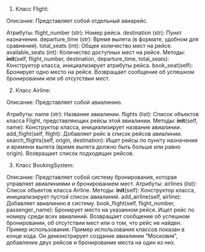 1. Класс Flight: 
 
Описание: Представляет собой отдельный авиарейс. 

Атрибуты: 
flight_number (str): Номер рейса. 
destination (str): Пункт назначения. 
departure_time (str): Время вылета (в формате, удобном для сравнения). 
total_seats (int): Общее количество мест на рейсе. 
available_seats (int): Количество доступных мест на рейсе. 
Методы: 
__init__(self, flight_number, destination, departure_time, total_seats): Конструктор класса, инициализирует атрибуты рейса. 
book_seat(self): Бронирует одно место на рейсе. Возвращает сообщение об успешном бронировании или об отсутствии мест. 

2. Класс Airline: 
 
Описание: Представляет собой авиалинию. 

Атрибуты: 
name (str): Название авиалинии. 
flights (list): Список объектов класса Flight, представляющих рейсы этой авиалинии. 
Методы: 
__init__(self, name): Конструктор класса, инициализирует название авиалинии. 
add_flight(self, flight): Добавляет рейс в список рейсов авиалинии. 
search_flights(self, origin, destination): Ищет рейсы по пункту назначения и времени вылета (время вылета должно быть больше или равно origin). Возвращает список подходящих рейсов. 

3. Класс BookingSystem: 
 
Описание: Представляет собой систему бронирования, которая управляет авиалиниями и бронированием мест. 
Атрибуты: 
airlines (list): Список объектов класса Airline. 
Методы: 
__init__(self): Конструктор класса, инициализирует пустой список авиалиний. 
add_airline(self, airline): Добавляет авиалинию в систему. 
book_flight(self, flight_number, passenger_name): Бронирует место на указанном рейсе. Ищет рейс по номеру среди всех авиалиний. Возвращает сообщение об успешном бронировании, об отсутствии мест или о том, что рейс не найден. 
Пример использования: 
Пример использования классов показан в конце кода. Он демонстрирует создание авиалинии “Московия”, добавление двух рейсов и бронирование места на один из них.
